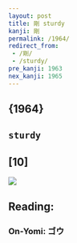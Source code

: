 ```yaml
---
layout: post
title: 剛 sturdy
kanji: 剛
permalink: /1964/
redirect_from:
 - /剛/
 - /sturdy/
pre_kanji: 1963
nex_kanji: 1965
---
```


## {1964}

## `sturdy`

## [10]

<div class="stroke"><img src="E5899B.png" /></div>

## Reading:

### On-Yomi: ゴウ
